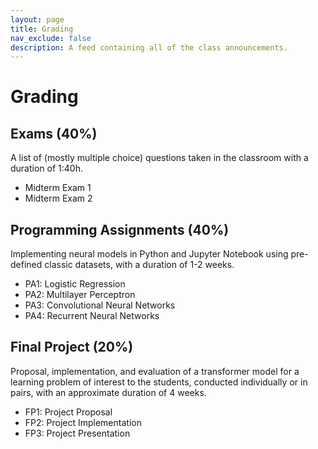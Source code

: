 ```yaml
---
layout: page
title: Grading
nav_exclude: false
description: A feed containing all of the class announcements.
---
```


# Grading

## Exams (40%)

A list of (mostly multiple choice) questions taken in the classroom with a duration of 1:40h.

- Midterm Exam 1
- Midterm Exam 2

## Programming Assignments (40%)

Implementing neural models in Python and Jupyter Notebook using pre-defined classic datasets, with a duration of 1-2 weeks.

- PA1: Logistic Regression
- PA2: Multilayer Perceptron
- PA3: Convolutional Neural Networks
- PA4: Recurrent Neural Networks

## Final Project (20%)

Proposal, implementation, and evaluation of a transformer model for a learning problem of interest to the students, conducted individually or in pairs, with an approximate duration of 4 weeks.

- FP1: Project Proposal
- FP2: Project Implementation
- FP3: Project Presentation

